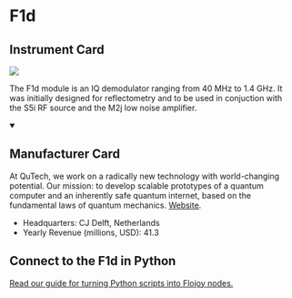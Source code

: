 
# F1d	

## Instrument Card

<img src="https://v5.airtableusercontent.com/v1/19/19/1691539200000/KI1EAsiCN6vI8zzi_YxfkQ/cO66Z5O4-MDrwEU1Kc1QruddOna5OH9IvSuSjDdbq8OevJc4TTKgWNOr4CeUzz53UmYsf_ZtiteplC57QiYJuBlOxiL6CiW0nTQt054HLfs/fK5rcKE1fDvj8jyzAd8wSzPFvyiIEnLhjahBy0Vghmk"/>
<p>The F1d module is an IQ demodulator ranging from 40 MHz to 1.4 GHz. It was initially designed for reflectometry and to be used in conjuction with the S5i RF source and the M2j low noise amplifier.</p>

<details open>
<summary><h2>Manufacturer Card</h2></summary>

At QuTech, we work on a radically new technology with world-changing potential. Our mission: to develop scalable prototypes of a quantum computer and an inherently safe quantum internet, based on the fundamental laws of quantum mechanics. <a href="https://qutech.nl/">Website</a>.

<ul>
  <li>Headquarters: CJ Delft, Netherlands</li>
  <li>Yearly Revenue (millions, USD): 41.3</li>
</ul>
</details>

## Connect to the F1d	 in Python

[Read our guide for turning Python scripts into Flojoy nodes.](https://docs.flojoy.ai/custom-nodes/creating-custom-node/)


